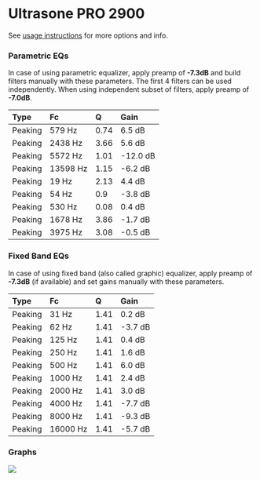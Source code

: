 # Ultrasone PRO 2900
See [usage instructions](https://github.com/jaakkopasanen/AutoEq#usage) for more options and info.

### Parametric EQs
In case of using parametric equalizer, apply preamp of **-7.3dB** and build filters manually
with these parameters. The first 4 filters can be used independently.
When using independent subset of filters, apply preamp of **-7.0dB**.

| Type    | Fc       |    Q | Gain     |
|:--------|:---------|:-----|:---------|
| Peaking | 579 Hz   | 0.74 | 6.5 dB   |
| Peaking | 2438 Hz  | 3.66 | 5.6 dB   |
| Peaking | 5572 Hz  | 1.01 | -12.0 dB |
| Peaking | 13598 Hz | 1.15 | -6.2 dB  |
| Peaking | 19 Hz    | 2.13 | 4.4 dB   |
| Peaking | 54 Hz    | 0.9  | -3.8 dB  |
| Peaking | 530 Hz   | 0.08 | 0.4 dB   |
| Peaking | 1678 Hz  | 3.86 | -1.7 dB  |
| Peaking | 3975 Hz  | 3.08 | -0.5 dB  |

### Fixed Band EQs
In case of using fixed band (also called graphic) equalizer, apply preamp of **-7.3dB**
(if available) and set gains manually with these parameters.

| Type    | Fc       |    Q | Gain    |
|:--------|:---------|:-----|:--------|
| Peaking | 31 Hz    | 1.41 | 0.2 dB  |
| Peaking | 62 Hz    | 1.41 | -3.7 dB |
| Peaking | 125 Hz   | 1.41 | 0.4 dB  |
| Peaking | 250 Hz   | 1.41 | 1.6 dB  |
| Peaking | 500 Hz   | 1.41 | 6.0 dB  |
| Peaking | 1000 Hz  | 1.41 | 2.4 dB  |
| Peaking | 2000 Hz  | 1.41 | 3.0 dB  |
| Peaking | 4000 Hz  | 1.41 | -7.7 dB |
| Peaking | 8000 Hz  | 1.41 | -9.3 dB |
| Peaking | 16000 Hz | 1.41 | -5.7 dB |

### Graphs
![](https://raw.githubusercontent.com/jaakkopasanen/AutoEq/master/results/referenceaudioanalyzer/zero/Ultrasone%20PRO%202900/Ultrasone%20PRO%202900.png)